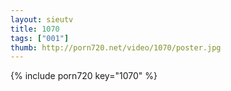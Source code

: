```yaml
--- 
layout: sieutv
title: 1070
tags: ["001"]
thumb: http://porn720.net/video/1070/poster.jpg
---
```

{% include porn720 key="1070" %} 
